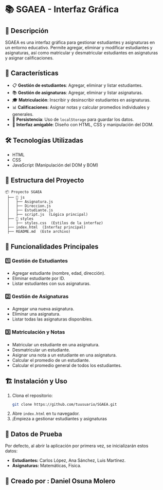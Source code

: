 # 📚 SGAEA - Interfaz Gráfica

## 📌 Descripción
SGAEA es una interfaz gráfica para gestionar estudiantes y asignaturas en un entorno educativo. Permite agregar, eliminar y modificar estudiantes y asignaturas, así como matricular y desmatricular estudiantes en asignaturas y asignar calificaciones.

## 🚀 Características
- 📋 **Gestión de estudiantes**: Agregar, eliminar y listar estudiantes.
- 📚 **Gestión de asignaturas**: Agregar, eliminar y listar asignaturas.
- 🎓 **Matriculación**: Inscribir y desinscribir estudiantes en asignaturas.
- 📊 **Calificaciones**: Asignar notas y calcular promedios individuales y generales.
- 💾 **Persistencia**: Uso de `localStorage` para guardar los datos.
- 🎨 **Interfaz amigable**: Diseño con HTML, CSS y manipulación del DOM.

## 🛠️ Tecnologías Utilizadas
- HTML
- CSS
- JavaScript (Manipulación del DOM y BOM)

## 📂 Estructura del Proyecto
```
📦 Proyecto SGAEA
 ├── 📂 js
 │   ├── Asignatura.js
 │   ├── Direccion.js
 │   ├── Estudiante.js
 │   ├── script.js  (Lógica principal)
 ├── 📂 styles
 │   ├── styles.css  (Estilos de la interfaz)
 ├── index.html  (Interfaz principal)
 ├── README.md  (Este archivo)
```

## 🎯 Funcionalidades Principales
### 1️⃣ **Gestión de Estudiantes**
- Agregar estudiante (nombre, edad, dirección).
- Eliminar estudiante por ID.
- Listar estudiantes con sus asignaturas.

### 2️⃣ **Gestión de Asignaturas**
- Agregar una nueva asignatura.
- Eliminar una asignatura.
- Listar todas las asignaturas disponibles.

### 3️⃣ **Matriculación y Notas**
- Matricular un estudiante en una asignatura.
- Desmatricular un estudiante.
- Asignar una nota a un estudiante en una asignatura.
- Calcular el promedio de un estudiante.
- Calcular el promedio general de todos los estudiantes.

## 🏗️ Instalación y Uso
1. Clona el repositorio:
   ```bash
   git clone https://github.com/tuusuario/SGAEA.git
   ```
2. Abre `index.html` en tu navegador.
3. ¡Empieza a gestionar estudiantes y asignaturas

## 📌 Datos de Prueba
Por defecto, al abrir la aplicación por primera vez, se inicializarán estos datos:
- **Estudiantes:** Carlos López, Ana Sánchez, Luis Martínez.
- **Asignaturas:** Matemáticas, Física.



## 📜 Creado por : Daniel Osuna Molero

